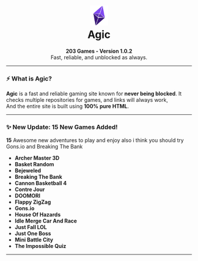 <h1 align="center">
  <img src="https://github.com/dobberr/agic/raw/main/Images/AgicLogoNoBg.png" alt="Logo" width="50" />
  <br />
  <strong>Agic</strong>
</h1>

<p align="center">
  <strong>203 Games - Version 1.0.2</strong><br />
  Fast, reliable, and unblocked as always.
</p>

---

### ⚡ What is Agic?

**Agic** is a fast and reliable gaming site known for **never being blocked**. It checks multiple repositories for games, and links will always work,  
And the entire site is built using **100% pure HTML**.

---

### ✨ New Update: 15 New Games Added!

**15** Awesome new adventures to play and enjoy also i think you should try Gons.io and Breaking The Bank

- **Archer Master 3D**  
- **Basket Random**  
- **Bejeweled**  
- **Breaking The Bank**  
- **Cannon Basketball 4**  
- **Contre Jour**
- **DOOMORI**  
- **Flappy ZigZag**  
- **Gons.io**  
- **House Of Hazards**
- **Idle Merge Car And Race**
- **Just Fall LOL**  
- **Just One Boss**  
- **Mini Battle City**  
- **The Impossible Quiz**

---
